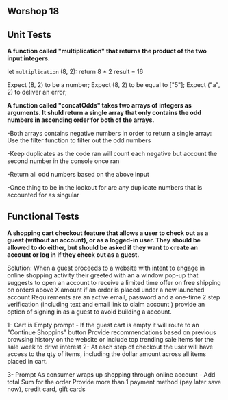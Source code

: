 ## Worshop 18

## Unit Tests

**A function called "multiplication" that returns the product of the two input integers.**

let `multiplication` (8, 2):
return 8 * 2
result = 16

Expect (8, 2) to be a number;
Expect (8, 2) to be equal to ["5"];
Expect ("a", 2) to deliver an error;
 

**A function called "concatOdds" takes two arrays of integers as arguments.  It shuld return a single array that only contains the odd numbers in ascending order for both of the arrays.**

-Both arrays contains negative numbers in order to return a single array: Use the filter function to filter out the odd numbers 

-Keep duplicates as the code ran will count each negative but account the second number in the console once ran

-Return all odd numbers based on the above input 

-Once thing to be in the lookout for are any duplicate numbers that is accounted for as singular 


## Functional Tests

**A shopping cart checkout feature that allows a user to check out as a guest (without an account), or as a logged-in user. They should be allowed to do either, but should be asked if they want to create an account or log in if they check out as a guest.**


Solution: When a guest proceeds to a website with intent to engage in online shopping activity their greeted with an a window pop-up that suggests to open an account to receive a limited time offer on free shipping on orders above X amount if an order is placed under a new launched account
Requirements are an active email, password and a one-time 2 step verification (including text and email link to claim account )
    provide an option of signing in as a guest to avoid building a account.


1- Cart is Empty prompt - If the guest cart is empty it will route to an "Continue Shoppins" button
        Provide recommendations based on previous browsing history on the website or include top trending sale items for the sale week to drive interest
2- At each step of checkout the user will have access to the qty of items, including the dollar amount across all items placed in cart.

3- Prompt 
As consumer wraps up shopping through online account - 
Add total Sum for the order 
Provide more than 1 payment method (pay later save now), credit card, gift cards

